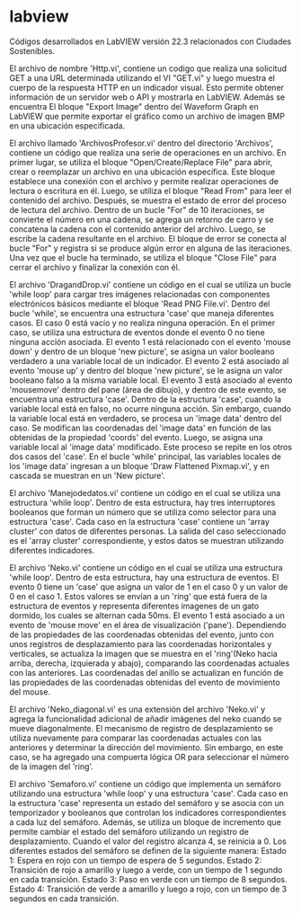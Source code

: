 # labview
Códigos desarrollados en LabVIEW versión 22.3 relacionados con Ciudades Sostenibles.

El archivo de nombre 'Http.vi', contiene un codigo que realiza una solicitud GET a una URL determinada utilizando el VI "GET.vi" y luego muestra el cuerpo de la respuesta HTTP en un indicador visual. Esto permite obtener información de un servidor web o API y mostrarla en LabVIEW. Además se encuentra El bloque "Export Image" dentro del Waveform Graph en LabVIEW que permite exportar el gráfico como un archivo de imagen BMP en una ubicación especificada.  

El archivo llamado 'ArchivosProfesor.vi' dentro del directorio 'Archivos', contiene un código que realiza una serie de operaciones en un archivo. En primer lugar, se utiliza el bloque "Open/Create/Replace File" para abrir, crear o reemplazar un archivo en una ubicación específica. Este bloque establece una conexión con el archivo y permite realizar operaciones de lectura o escritura en él. Luego, se utiliza el bloque "Read From" para leer el contenido del archivo. Después, se muestra el estado de error del proceso de lectura del archivo. Dentro de un bucle "For" de 10 iteraciones, se convierte el número en una cadena, se agrega un retorno de carro y se concatena la cadena con el contenido anterior del archivo. Luego, se escribe la cadena resultante en el archivo. El bloque de error se conecta al bucle "For" y registra si se produce algún error en alguna de las iteraciones. Una vez que el bucle ha terminado, se utiliza el bloque "Close File" para cerrar el archivo y finalizar la conexión con él.

El archivo 'DragandDrop.vi' contiene un código en el cual se utiliza un bucle 'while loop' para cargar tres imágenes relacionadas con componentes electrónicos básicos mediante el bloque 'Read PNG File.vi'. Dentro del bucle 'while', se encuentra una estructura 'case' que maneja diferentes casos. El caso 0 está vacío y no realiza ninguna operación. En el primer caso, se utiliza una estructura de eventos donde el evento 0 no tiene ninguna acción asociada. El evento 1 está relacionado con el evento 'mouse down' y dentro de un bloque 'new picture', se asigna un valor booleano verdadero a una variable local de un indicador.
El evento 2 está asociado al evento 'mouse up' y dentro del bloque 'new picture', se le asigna un valor booleano falso a la misma variable local. El evento 3 está asociado al evento 'mousemove' dentro del pane (área de dibujo), y dentro de este evento, se encuentra una estructura 'case'.
Dentro de la estructura 'case', cuando la variable local está en falso, no ocurre ninguna acción. Sin embargo, cuando la variable local está en verdadero, se procesa un 'image data' dentro del caso. Se modifican las coordenadas del 'image data' en función de las obtenidas de la propiedad 'coords' del evento. Luego, se asigna una variable local al 'image data' modificado. Este proceso se repite en los otros dos casos del 'case'.
En el bucle 'while' principal, las variables locales de los 'image data' ingresan a un bloque 'Draw Flattened Pixmap.vi', y en cascada se muestran en un 'New picture'.

El archivo 'Manejodedatos.vi' contiene un código en el cual se utiliza una estructura 'while loop'. Dentro de esta estructura, hay tres interruptores booleanos que forman un número que se utiliza como selector para una estructura 'case'. Cada caso en la estructura 'case' contiene un 'array cluster' con datos de diferentes personas. La salida del caso seleccionado es el 'array cluster' correspondiente, y estos datos se muestran utilizando diferentes indicadores.

El archivo 'Neko.vi' contiene un código en el cual se utiliza una estructura 'while loop'. Dentro de esta estructura, hay una estructura de eventos. El evento 0 tiene un 'case' que asigna un valor de 1 en el caso 0 y un valor de 0 en el caso 1. Estos valores se envían a un 'ring' que está fuera de la estructura de eventos y representa diferentes imagenes de un gato dormido, los cuales se alternan cada 50ms. El evento 1 está asociado a un evento de 'mouse move' en el área de visualización ('pane'). Dependiendo de las propiedades de las coordenadas obtenidas del evento, junto con unos registros de desplazamiento para las coordenadas horizontales y verticales, se actualiza la imagen que se muestra en el 'ring'(Neko hacia arriba, derecha, izquierada y abajo), comparando las coordenadas actuales con las anteriores.  Las coordenadas del anillo se actualizan en función de las propiedades de las coordenadas obtenidas del evento de movimiento del mouse.

El archivo 'Neko_diagonal.vi' es una extensión del archivo 'Neko.vi' y agrega la funcionalidad adicional de añadir imágenes del neko cuando se mueve diagonalmente. El mecanismo de registro de desplazamiento se utiliza nuevamente para comparar las coordenadas actuales con las anteriores y determinar la dirección del movimiento. Sin embargo, en este caso, se ha agregado una compuerta lógica OR para seleccionar el número de la imagen del 'ring'.

El archivo 'Semaforo.vi' contiene un código que implementa un semáforo utilizando una estructura 'while loop' y una estructura 'case'. Cada caso en la estructura 'case' representa un estado del semáforo y se asocia con un temporizador y booleanos que controlan los indicadores correspondientes a cada luz del semáforo.
Además, se utiliza un bloque de incremento que permite cambiar el estado del semáforo utilizando un registro de desplazamiento. Cuando el valor del registro alcanza 4, se reinicia a 0. Los diferentes estados del semáforo se definen de la siguiente manera:
Estado 1: Espera en rojo con un tiempo de espera de 5 segundos.
Estado 2: Transición de rojo a amarillo y luego a verde, con un tiempo de 1 segundo en cada transición.
Estado 3: Paso en verde con un tiempo de 8 segundos.
Estado 4: Transición de verde a amarillo y luego a rojo, con un tiempo de 3 segundos en cada transición.
